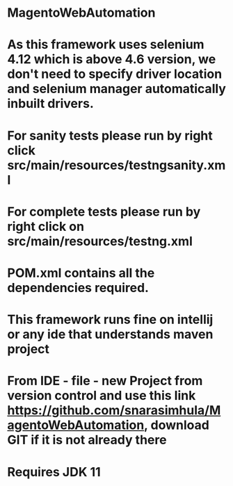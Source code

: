 # MagentoWebAutomation
# As this framework uses selenium 4.12 which is above 4.6 version, we don't need to specify driver location and selenium manager automatically inbuilt drivers.
# For sanity tests please run by right click src/main/resources/testngsanity.xml
# For complete tests please run by right click on src/main/resources/testng.xml
# POM.xml contains all the dependencies required.
# This framework runs fine on intellij or any ide that understands maven project
# From IDE - file - new Project from version control and use this link https://github.com/snarasimhula/MagentoWebAutomation, download GIT if it is not already there
# Requires JDK 11 
